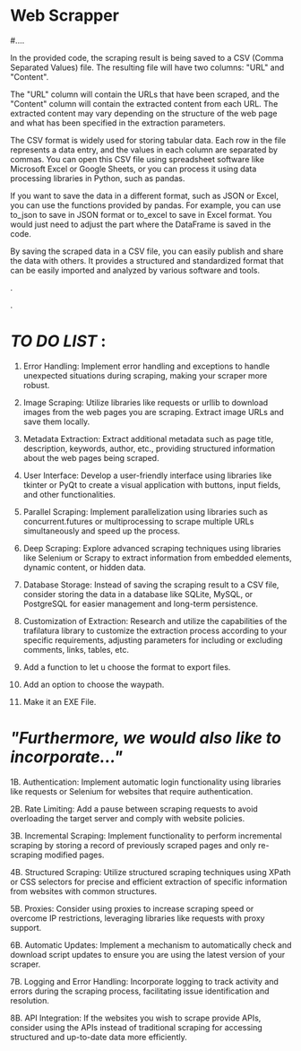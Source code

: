  # Web Scrapper
 
#....


In the provided code, the scraping result is being saved to a CSV (Comma Separated Values) file. The resulting file will have two columns: "URL" and "Content".

The "URL" column will contain the URLs that have been scraped, and the "Content" column will contain the extracted content from each URL. The extracted content may vary depending on the structure of the web page and what has been specified in the extraction parameters.

The CSV format is widely used for storing tabular data. Each row in the file represents a data entry, and the values in each column are separated by commas. You can open this CSV file using spreadsheet software like Microsoft Excel or Google Sheets, or you can process it using data processing libraries in Python, such as pandas.

If you want to save the data in a different format, such as JSON or Excel, you can use the functions provided by pandas. For example, you can use to_json to save in JSON format or to_excel to save in Excel format. You would just need to adjust the part where the DataFrame is saved in the code.

By saving the scraped data in a CSV file, you can easily publish and share the data with others. It provides a structured and standardized format that can be easily imported and analyzed by various software and tools.

.                                           

.                                                



# *TO DO LIST* :
                             



1. Error Handling: Implement error handling and exceptions to handle unexpected situations during scraping, making your scraper more robust.

2. Image Scraping: Utilize libraries like requests or urllib to download images from the web pages you are scraping. Extract image URLs and save them locally.

3. Metadata Extraction: Extract additional metadata such as page title, description, keywords, author, etc., providing structured information about the web pages being scraped.

4. User Interface: Develop a user-friendly interface using libraries like tkinter or PyQt to create a visual application with buttons, input fields, and other functionalities.

5. Parallel Scraping: Implement parallelization using libraries such as concurrent.futures or multiprocessing to scrape multiple URLs simultaneously and speed up the process.

6. Deep Scraping: Explore advanced scraping techniques using libraries like Selenium or Scrapy to extract information from embedded elements, dynamic content, or hidden data.

7. Database Storage: Instead of saving the scraping result to a CSV file, consider storing the data in a database like SQLite, MySQL, or PostgreSQL for easier management and long-term persistence.

8. Customization of Extraction: Research and utilize the capabilities of the trafilatura library to customize the extraction process according to your specific requirements, adjusting parameters for including or excluding comments, links, tables, etc.
 
9. Add a function to let u choose the format to export files.

10. Add an option to choose the waypath.

11.  Make it an EXE File.                              


# *"Furthermore, we would also like to incorporate..."*   

1B. Authentication: Implement automatic login functionality using libraries like requests or Selenium for websites that require authentication.

2B. Rate Limiting: Add a pause between scraping requests to avoid overloading the target server and comply with website policies.

3B. Incremental Scraping: Implement functionality to perform incremental scraping by storing a record of previously scraped pages and only re-scraping modified pages.

4B. Structured Scraping: Utilize structured scraping techniques using XPath or CSS selectors for precise and efficient extraction of specific information from websites with common structures.

5B. Proxies: Consider using proxies to increase scraping speed or overcome IP restrictions, leveraging libraries like requests with proxy support.

6B. Automatic Updates: Implement a mechanism to automatically check and download script updates to ensure you are using the latest version of your scraper.

7B. Logging and Error Handling: Incorporate logging to track activity and errors during the scraping process, facilitating issue identification and resolution.

8B. API Integration: If the websites you wish to scrape provide APIs, consider using the APIs instead of traditional scraping for accessing structured and up-to-date data more efficiently.

